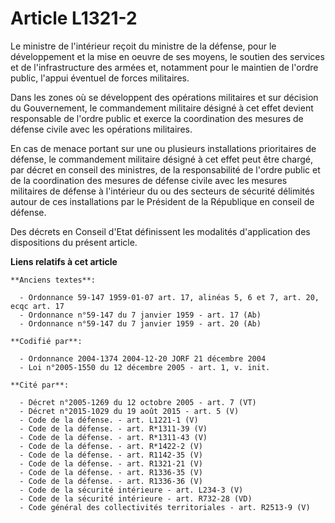 # Article L1321-2

Le ministre de l'intérieur reçoit du ministre de la défense, pour le développement et la mise en oeuvre de ses moyens, le
soutien des services et de l'infrastructure des armées et, notamment pour le maintien de l'ordre public, l'appui éventuel de
forces militaires.

Dans les zones où se développent des opérations militaires et sur décision du Gouvernement, le commandement militaire désigné
à cet effet devient responsable de l'ordre public et exerce la coordination des mesures de défense civile avec les opérations
militaires.

En cas de menace portant sur une ou plusieurs installations prioritaires de défense, le commandement militaire désigné à cet
effet peut être chargé, par décret en conseil des ministres, de la responsabilité de l'ordre public et de la coordination des
mesures de défense civile avec les mesures militaires de défense à l'intérieur du ou des secteurs de sécurité délimités
autour de ces installations par le Président de la République en conseil de défense.

Des décrets en Conseil d'Etat définissent les modalités d'application des dispositions du présent article.

**Liens relatifs à cet article**

	**Anciens textes**:

	  - Ordonnance 59-147 1959-01-07 art. 17, alinéas 5, 6 et 7, art. 20, ecqc art. 17
	  - Ordonnance n°59-147 du 7 janvier 1959 - art. 17 (Ab)
	  - Ordonnance n°59-147 du 7 janvier 1959 - art. 20 (Ab)

	**Codifié par**:

	  - Ordonnance 2004-1374 2004-12-20 JORF 21 décembre 2004
	  - Loi n°2005-1550 du 12 décembre 2005 - art. 1, v. init.

	**Cité par**:

	  - Décret n°2005-1269 du 12 octobre 2005 - art. 7 (VT)
	  - Décret n°2015-1029 du 19 août 2015 - art. 5 (V)
	  - Code de la défense. - art. L1221-1 (V)
	  - Code de la défense. - art. R*1311-39 (V)
	  - Code de la défense. - art. R*1311-43 (V)
	  - Code de la défense. - art. R*1422-2 (V)
	  - Code de la défense. - art. R1142-35 (V)
	  - Code de la défense. - art. R1321-21 (V)
	  - Code de la défense. - art. R1336-35 (V)
	  - Code de la défense. - art. R1336-36 (V)
	  - Code de la sécurité intérieure - art. L234-3 (V)
	  - Code de la sécurité intérieure - art. R732-28 (VD)
	  - Code général des collectivités territoriales - art. R2513-9 (V)
